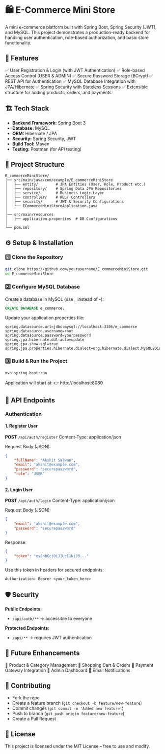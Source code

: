 # 🛍️ E-Commerce Mini Store

A mini e-commerce platform built with Spring Boot, Spring Security (JWT), and MySQL.
This project demonstrates a production-ready backend for handling user authentication, role-based authorization, and basic store functionality.

## 🚀 Features

✅ User Registration & Login (with JWT Authentication)
✅ Role-based Access Control (USER & ADMIN)
✅ Secure Password Storage (BCrypt)
✅ REST API for Authentication
✅ MySQL Database Integration with JPA/Hibernate
✅ Spring Security with Stateless Sessions
✅ Extensible structure for adding products, orders, and payments

## 🏗️ Tech Stack

- **Backend Framework:** Spring Boot 3
- **Database:** MySQL
- **ORM:** Hibernate / JPA
- **Security:** Spring Security, JWT
- **Build Tool:** Maven
- **Testing:** Postman (for API testing)

## 📂 Project Structure
```
E_commerceMiniStore/
│── src/main/java/com/example/E_commerceMiniStore
│   ├── entity/        # JPA Entities (User, Role, Product etc.)
│   ├── repository/    # Spring Data JPA Repositories
│   ├── service/       # Business Logic Layer
│   ├── controller/    # REST Controllers
│   ├── security/      # JWT & Security Configurations
│   └── ECommerceMiniStoreApplication.java
│
│── src/main/resources
│   ├── application.properties  # DB Configurations
│
└── pom.xml
```

## ⚙️ Setup & Installation

### 1️⃣ Clone the Repository
```sh
git clone https://github.com/yourusername/E_commerceMiniStore.git
cd E_commerceMiniStore
```

### 2️⃣ Configure MySQL Database
Create a database in MySQL (use _ instead of -):
```sql
CREATE DATABASE e_commerce;
```

Update your application.properties file:
```
spring.datasource.url=jdbc:mysql://localhost:3306/e_commerce
spring.datasource.username=root
spring.datasource.password=yourpassword
spring.jpa.hibernate.ddl-auto=update
spring.jpa.show-sql=true
spring.jpa.properties.hibernate.dialect=org.hibernate.dialect.MySQL8Dialect
```

### 3️⃣ Build & Run the Project
```sh
mvn spring-boot:run
```

Application will start at:
👉 http://localhost:8080

## 🔑 API Endpoints

### Authentication

#### 1. Register User
**POST** `/api/auth/register`
Content-Type: application/json

Request Body (JSON):
```json
{
	"fullName": "Akshit Salwan",
	"email": "akshit@example.com",
	"password": "securepassword",
	"role": "USER"
}
```

#### 2. Login User
**POST** `/api/auth/login`
Content-Type: application/json

Request Body (JSON):
```json
{
	"email": "akshit@example.com",
	"password": "securepassword"
}
```

Response:
```json
{
	"token": "eyJhbGciOiJIUzI1NiJ9..."
}
```

Use this token in headers for secured endpoints:
```
Authorization: Bearer <your_token_here>
```

## 🛡️ Security

**Public Endpoints:**
- `/api/auth/**` → accessible to everyone

**Protected Endpoints:**
- `/api/**` → requires JWT authentication

## 📌 Future Enhancements

🔹 Product & Category Management
🔹 Shopping Cart & Orders
🔹 Payment Gateway Integration
🔹 Admin Dashboard
🔹 Email Notifications

## 🤝 Contributing

- Fork the repo
- Create a feature branch (`git checkout -b feature/new-feature`)
- Commit changes (`git commit -m 'Added new feature'`)
- Push to branch (`git push origin feature/new-feature`)
- Create a Pull Request

## 📜 License

This project is licensed under the MIT License – free to use and modify.
